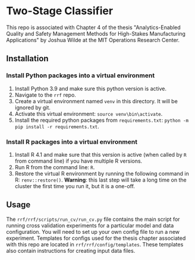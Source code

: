 # Two-Stage Classifier

This repo is associated with Chapter 4 of the thesis "Analytics-Enabled Quality and Safety Management Methods for High-Stakes Manufacturing Applications" by Joshua Wilde at the MIT Operations Research Center.

## Installation
### Install Python packages into a virtual environment
1. Install Python 3.9 and make sure this python version is active. 
2. Navigate to the `rrf` repo. 
3. Create a virtual environment named `venv` in this directory. It will be ignored by git. 
4. Activate this virtual environment: `source venv\bin\activate`. 
5. Install the required python packages from `requirements.txt`: `python -m pip install -r requirements.txt`.

### Install R packages into a virtual environment
1. Install R 4.1 and make sure that this version is active (when called by `R` from command line) if you have multiple R versions. 
2. Run R from the command line: `R`. 
3. Restore the virtual R environment by running the following command in R: `renv::restore()`.
**Warning**: this last step will take a long time on the cluster the first time you run it, but it is a one-off.

## Usage
The `rrf/rrf/scripts/run_cv/run_cv.py` file contains the main script for running cross validation experiments for a particular model and data configuration.
You will need to set up your own config file to run a new experiment. 
Templates for configs used for the thesis chapter associated with this repo are located in `rrf/rrf/config/templates`.
These templates also contain instructions for creating input data files.
